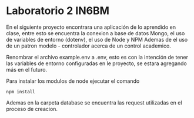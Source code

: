 # Laboratorio 2 IN6BM

En el siguiente proyecto encontrara una aplicación de lo aprendido en clase, entre esto se encuentra la conexion a base de datos Mongo, el uso de variables de entorno (dotenv), el uso de Node y NPM
Ademas de el uso de un patron modelo - controlador acerca de un control academico.

Renombrar el archivo example.env a .env, esto es con la intención de tener las variables de entorno
configuradas en le proyecto, se estara agregando más en el futuro.

Para instalar los modulos de node ejecutar el comando
```
npm install
```

Ademas en la carpeta database se encuentra las request utilizadas en el proceso de creacion.